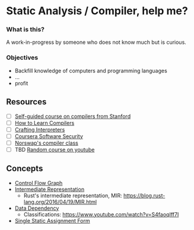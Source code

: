 # Static Analysis / Compiler, help me?
### What is this?
A work-in-progress by someone who does not know much but is curious. 

### Objectives
- Backfill knowledge of computers and programming languages
- ...
- profit


## Resources
- [ ] [Self-guided course on compilers from Stanford](https://www.cs.cornell.edu/courses/cs6120/2020fa/self-guided/)
- [ ] [How to Learn Compilers](https://lowlevelbits.org/how-to-learn-compilers-llvm-edition/)
- [ ] [Crafting Interpreters](https://craftinginterpreters.com/)
- [ ] [Coursera Software Security](https://www.coursera.org/learn/software-security)
- [ ] [Norswap's compiler class](https://norswap.com/compilers/)
- [ ] TBD [Random course on youtube](https://youtube.com/playlist?list=PLTPQEx-31JXhfAWGnGzwbfhB2zUB7Jd4C)

## Concepts

* [Control Flow Graph](https://en.wikipedia.org/wiki/Control-flow_graph)
* [Intermediate Representation](https://en.wikipedia.org/wiki/Intermediate_representation)
  * Rust's intermediate representation, MIR: https://blog.rust-lang.org/2016/04/19/MIR.html
* [Data Dependency](https://en.wikipedia.org/wiki/Data_dependency)
  * Classifications: https://www.youtube.com/watch?v=S4faoqIff7I
* [Single Static Assignment Form](https://en.wikipedia.org/wiki/Static_single_assignment_form)
